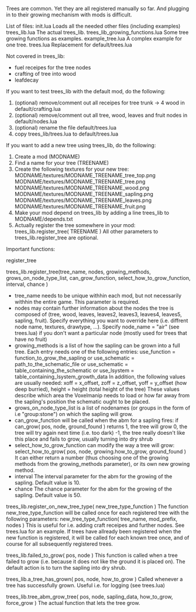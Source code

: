 Trees are common. Yet they are all registered manually so far. And plugging
in to their growing mechanism with mods is difficult.

List of files:
init.lua                          Loads all the needed other files (including examples)
trees_lib.lua                     The actual trees_lib.
trees_lib_growing_functions.lua   Some tree growing functions as examples.
example_tree.lua                  A complex example for one tree.
trees.lua                         Replacement for default/trees.lua

Not covered in trees_lib:
* fuel receipes for the tree nodes
* crafting of tree into wood
* leafdecay

If you want to test trees_lib with the default mod, do the following:

1. (optional) remove/comment out all receipes for tree trunk -> 4 wood in default/crafting.lua
2. (optional) remove/comment out all tree, wood, leaves and fruit nodes in default/nodes.lua
3. (optional) rename the file default/trees.lua
4. copy trees_lib/trees.lua to default/trees.lua

If you want to add a new tree using trees_lib, do the following:

1. Create a mod (MODNAME)
2. Find a name for your tree (TREENAME)
3. Create the following textures for your new tree:
     MODNAME/textures/MODNAME_TREENAME_tree_top.png
     MODNAME/textures/MODNAME_TREENAME_tree.png
     MODNAME/textures/MODNAME_TREENAME_wood.png
     MODNAME/textures/MODNAME_TREENAME_sapling.png
     MODNAME/textures/MODNAME_TREENAME_leaves.png
     MODNAME/textures/MODNAME_TREENAME_fruit.png
4. Make your mod depend on trees_lib by adding a line trees_lib to
     MODNAME/depends.txt
5. Actually register the tree somewhere in your mod:
     trees_lib.register_tree( TREENAME )
   All other parameters to trees_lib.register_tree are optional.


Important functions:

register_tree

trees_lib.register_tree(tree_name, nodes, growing_methods, grows_on_node_type_list, can_grow_function, select_how_to_grow_function, interval, chance )
   * tree_name needs to be unique withhin each mod, but not necessarily
     withhin the entire game. This parameter is required.
   * nodes may contain further information about the nodes the tree is composed
     of (tree, wood, leaves, leaves2, leaves3, leaves4, leaves5, sapling, fruit).
     Specify everything you want to override here (i.e. diffrent node name,
     textures, drawtype, ...). Specify node_name = "air" (see trees.lua) if you
     don't want a particular node (mostly used for trees that have no fruit)
   * growing_methods is a list of how the sapling can be grown into a full tree.
     Each entry needs one of the following entries:
         use_function = function_to_grow_the_sapling
     or
         use_schematic = path_to_the_schematic_file
     or
         use_schematic = table_containing_the_schematic
     or
         use_lsystem = table_containing_lsystem_growth_data
     In addition, the following values are usually needed:
         xoff = x_offset, zoff = z_offset, yoff = y_offset (how deep burried),
         height = height (total height of the tree)
     These values describe which area the Voxelmanip needs to load or how
     far away from the sapling's position the schematic ought to be placed.
   * grows_on_node_type_list is a list of nodenames (or groups in the form
     of i.e "group:stone") on which the sapling will grow.
   * can_grow_function will be called when the abm for a sapling fires:
         if can_grow( pos, node, ground_found ) returns
             1, the tree will grow
             0, the tree will try again next time (i.e. too dark)
             -1, the tree really doesn't like this place and fails to grow,
                 usually turning into dry shrub
   * select_how_to_grow_function can modify the way a tree will grow:
         select_how_to_grow( pos, node, growing.how_to_grow, ground_found )
     It can either return a number (thus choosing one of the growing methods
     from the growing_methods parameter), or its own new growing method.
   * interval
     The interval parameter for the abm for the growing of the sapling.
     Default value is 10.
   * chance
     The chance parameter for the abm for the growing of the sapling.
     Default value is 50.


trees_lib.register_on_new_tree_type( new_tree_type_function )
   The function new_tree_type_function will be called once for each registered
   tree with the following parameters:
      new_tree_type_function( tree_name, mod_prefix, nodes )
   This is useful for i.e. adding craft receipes and further nodes. See
   trees.lua for an example.
   If trees have allready been registered when the new function is registered,
   it will be called for each known tree once, and of course for all
   subsequently registered trees.


trees_lib.failed_to_grow( pos, node )
   This function is called when a tree failed to grow (i.e. because it does not
   like the ground it is placed on). The default action is to turn the sapling
   into dry shrub.

trees_lib.a_tree_has_grown( pos, node, how_to_grow )
   Called whenever a tree has successfully grown. Useful i.e. for logging (see
   trees.lua)

trees_lib.tree_abm_grow_tree( pos, node, sapling_data, how_to_grow, force_grow )
   The actual function that lets the tree grow.


